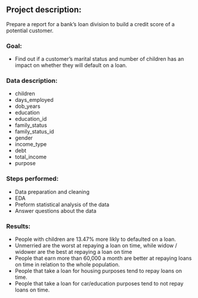 ## Project description:
Prepare a report for a bank’s loan division to build a credit score of a potential customer.

### Goal:
- Find out if a customer’s marital status and number of children has an impact on whether they will default on a loan.

### Data description:
- children
- days_employed 
- dob_years  
- education 
- education_id 
- family_status    
- family_status_id 
- gender         
- income_type    
- debt            
- total_income     
- purpose   

### Steps performed:
- Data preparation and cleaning
- EDA
- Preform statistical analysis of the data
- Answer questions about the data

### Results:
- People with children are 13.47% more likly to defaulted on a loan.
- Unmerried are the worst at repaying a loan on time, while widow / widower are the best at repaying a loan on time
- People that earn more than 60,000 a month are better at repaying loans on time in relation to the whole population.
- People that take a loan for housing purposes tend to repay loans on time.
- People that take a loan for car/education purposes tend to not repay loans on time.
